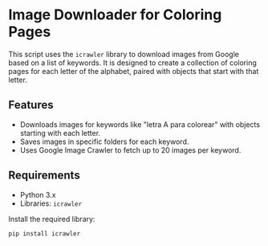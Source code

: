 # Image Downloader for Coloring Pages

This script uses the `icrawler` library to download images from Google based on a list of keywords. It is designed to create a collection of coloring pages for each letter of the alphabet, paired with objects that start with that letter.

## Features
- Downloads images for keywords like "letra A para colorear" with objects starting with each letter.
- Saves images in specific folders for each keyword.
- Uses Google Image Crawler to fetch up to 20 images per keyword.

## Requirements
- Python 3.x
- Libraries: `icrawler`

Install the required library:
```
pip install icrawler
```
